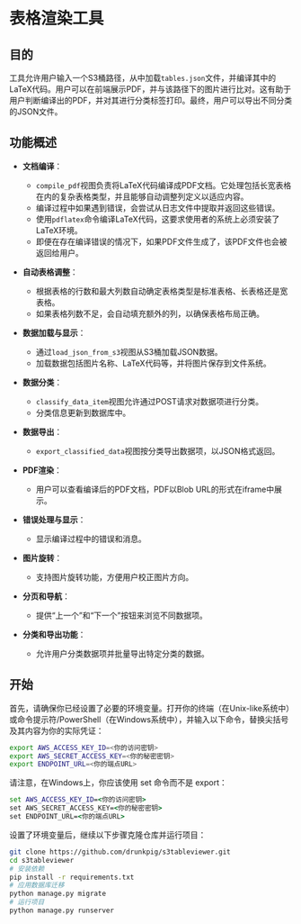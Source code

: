 # 表格渲染工具

## 目的
工具允许用户输入一个S3桶路径，从中加载`tables.json`文件，并编译其中的LaTeX代码。用户可以在前端展示PDF，并与该路径下的图片进行比对。这有助于用户判断编译出的PDF，并对其进行分类标签打印。最终，用户可以导出不同分类的JSON文件。

## 功能概述

- **文档编译**：
  - `compile_pdf`视图负责将LaTeX代码编译成PDF文档。它处理包括长宽表格在内的复杂表格类型，并且能够自动调整列定义以适应内容。
  - 编译过程中如果遇到错误，会尝试从日志文件中提取并返回这些错误。
  - 使用`pdflatex`命令编译LaTeX代码，这要求使用者的系统上必须安装了LaTeX环境。
  - 即便在存在编译错误的情况下，如果PDF文件生成了，该PDF文件也会被返回给用户。

- **自动表格调整**：
  - 根据表格的行数和最大列数自动确定表格类型是标准表格、长表格还是宽表格。
  - 如果表格列数不足，会自动填充额外的列，以确保表格布局正确。

- **数据加载与显示**：
  - 通过`load_json_from_s3`视图从S3桶加载JSON数据。
  - 加载数据包括图片名称、LaTeX代码等，并将图片保存到文件系统。

- **数据分类**：
  - `classify_data_item`视图允许通过POST请求对数据项进行分类。
  - 分类信息更新到数据库中。

- **数据导出**：
  - `export_classified_data`视图按分类导出数据项，以JSON格式返回。

- **PDF渲染**：
  - 用户可以查看编译后的PDF文档，PDF以Blob URL的形式在iframe中展示。

- **错误处理与显示**：
  - 显示编译过程中的错误和消息。

- **图片旋转**：
  - 支持图片旋转功能，方便用户校正图片方向。

- **分页和导航**：
  - 提供“上一个”和“下一个”按钮来浏览不同数据项。

- **分类和导出功能**：
  - 允许用户分类数据项并批量导出特定分类的数据。


## 开始

首先，请确保你已经设置了必要的环境变量。打开你的终端（在Unix-like系统中）或命令提示符/PowerShell（在Windows系统中），并输入以下命令，替换尖括号及其内容为你的实际凭证：

```bash
export AWS_ACCESS_KEY_ID=<你的访问密钥>
export AWS_SECRET_ACCESS_KEY=<你的秘密密钥>
export ENDPOINT_URL=<你的端点URL>
```

请注意，在Windows上，你应该使用 set 命令而不是 export：
```cmd
set AWS_ACCESS_KEY_ID=<你的访问密钥>
set AWS_SECRET_ACCESS_KEY=<你的秘密密钥>
set ENDPOINT_URL=<你的端点URL>
```
设置了环境变量后，继续以下步骤克隆仓库并运行项目：
```bash
git clone https://github.com/drunkpig/s3tableviewer.git
cd s3tableviewer
# 安装依赖
pip install -r requirements.txt
# 应用数据库迁移
python manage.py migrate
# 运行项目
python manage.py runserver
```